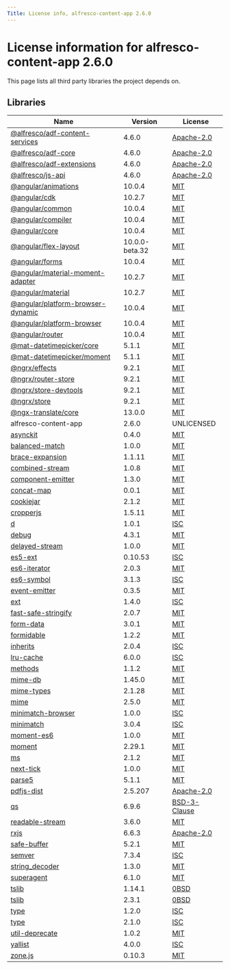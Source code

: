 ```yaml
---
Title: License info, alfresco-content-app 2.6.0
---
```


# License information for alfresco-content-app 2.6.0

This page lists all third party libraries the project depends on.

## Libraries

| Name | Version | License |
| --- | --- | --- |
| [@alfresco/adf-content-services](https://github.com/Alfresco/alfresco-ng2-components) | 4.6.0 | [Apache-2.0](http://www.apache.org/licenses/LICENSE-2.0) |
| [@alfresco/adf-core](https://github.com/Alfresco/alfresco-ng2-components) | 4.6.0 | [Apache-2.0](http://www.apache.org/licenses/LICENSE-2.0) |
| [@alfresco/adf-extensions](https://github.com/Alfresco/alfresco-ng2-components) | 4.6.0 | [Apache-2.0](http://www.apache.org/licenses/LICENSE-2.0) |
| [@alfresco/js-api](https://github.com/Alfresco/alfresco-js-api) | 4.6.0 | [Apache-2.0](http://www.apache.org/licenses/LICENSE-2.0) |
| [@angular/animations](https://github.com/angular/angular) | 10.0.4 | [MIT](http://www.opensource.org/licenses/MIT) |
| [@angular/cdk](https://github.com/angular/components) | 10.2.7 | [MIT](http://www.opensource.org/licenses/MIT) |
| [@angular/common](https://github.com/angular/angular) | 10.0.4 | [MIT](http://www.opensource.org/licenses/MIT) |
| [@angular/compiler](https://github.com/angular/angular) | 10.0.4 | [MIT](http://www.opensource.org/licenses/MIT) |
| [@angular/core](https://github.com/angular/angular) | 10.0.4 | [MIT](http://www.opensource.org/licenses/MIT) |
| [@angular/flex-layout](https://github.com/angular/flex-layout) | 10.0.0-beta.32 | [MIT](http://www.opensource.org/licenses/MIT) |
| [@angular/forms](https://github.com/angular/angular) | 10.0.4 | [MIT](http://www.opensource.org/licenses/MIT) |
| [@angular/material-moment-adapter](https://github.com/angular/components) | 10.2.7 | [MIT](http://www.opensource.org/licenses/MIT) |
| [@angular/material](https://github.com/angular/components) | 10.2.7 | [MIT](http://www.opensource.org/licenses/MIT) |
| [@angular/platform-browser-dynamic](https://github.com/angular/angular) | 10.0.4 | [MIT](http://www.opensource.org/licenses/MIT) |
| [@angular/platform-browser](https://github.com/angular/angular) | 10.0.4 | [MIT](http://www.opensource.org/licenses/MIT) |
| [@angular/router](https://github.com/angular/angular) | 10.0.4 | [MIT](http://www.opensource.org/licenses/MIT) |
| [@mat-datetimepicker/core](https://github.com/kuhnroyal/mat-datetimepicker) | 5.1.1 | [MIT](http://www.opensource.org/licenses/MIT) |
| [@mat-datetimepicker/moment](https://github.com/kuhnroyal/mat-datetimepicker) | 5.1.1 | [MIT](http://www.opensource.org/licenses/MIT) |
| [@ngrx/effects](https://github.com/ngrx/platform) | 9.2.1 | [MIT](http://www.opensource.org/licenses/MIT) |
| [@ngrx/router-store](https://github.com/ngrx/platform) | 9.2.1 | [MIT](http://www.opensource.org/licenses/MIT) |
| [@ngrx/store-devtools](https://github.com/ngrx/platform) | 9.2.1 | [MIT](http://www.opensource.org/licenses/MIT) |
| [@ngrx/store](https://github.com/ngrx/platform) | 9.2.1 | [MIT](http://www.opensource.org/licenses/MIT) |
| [@ngx-translate/core](https://github.com/ngx-translate/core) | 13.0.0 | [MIT](http://www.opensource.org/licenses/MIT) |
| alfresco-content-app | 2.6.0 | UNLICENSED |
| [asynckit](https://github.com/alexindigo/asynckit) | 0.4.0 | [MIT](http://www.opensource.org/licenses/MIT) |
| [balanced-match](https://github.com/juliangruber/balanced-match) | 1.0.0 | [MIT](http://www.opensource.org/licenses/MIT) |
| [brace-expansion](https://github.com/juliangruber/brace-expansion) | 1.1.11 | [MIT](http://www.opensource.org/licenses/MIT) |
| [combined-stream](https://github.com/felixge/node-combined-stream) | 1.0.8 | [MIT](http://www.opensource.org/licenses/MIT) |
| [component-emitter](https://github.com/component/emitter) | 1.3.0 | [MIT](http://www.opensource.org/licenses/MIT) |
| [concat-map](https://github.com/substack/node-concat-map) | 0.0.1 | [MIT](http://www.opensource.org/licenses/MIT) |
| [cookiejar](https://github.com/bmeck/node-cookiejar) | 2.1.2 | [MIT](http://www.opensource.org/licenses/MIT) |
| [cropperjs](https://github.com/fengyuanchen/cropperjs) | 1.5.11 | [MIT](http://www.opensource.org/licenses/MIT) |
| [d](https://github.com/medikoo/d) | 1.0.1 | [ISC](https://www.isc.org/downloads/software-support-policy/isc-license/) |
| [debug](https://github.com/visionmedia/debug) | 4.3.1 | [MIT](http://www.opensource.org/licenses/MIT) |
| [delayed-stream](https://github.com/felixge/node-delayed-stream) | 1.0.0 | [MIT](http://www.opensource.org/licenses/MIT) |
| [es5-ext](https://github.com/medikoo/es5-ext) | 0.10.53 | [ISC](https://www.isc.org/downloads/software-support-policy/isc-license/) |
| [es6-iterator](https://github.com/medikoo/es6-iterator) | 2.0.3 | [MIT](http://www.opensource.org/licenses/MIT) |
| [es6-symbol](https://github.com/medikoo/es6-symbol) | 3.1.3 | [ISC](https://www.isc.org/downloads/software-support-policy/isc-license/) |
| [event-emitter](https://github.com/medikoo/event-emitter) | 0.3.5 | [MIT](http://www.opensource.org/licenses/MIT) |
| [ext](https://github.com/medikoo/es5-ext/tree/ext) | 1.4.0 | [ISC](https://www.isc.org/downloads/software-support-policy/isc-license/) |
| [fast-safe-stringify](https://github.com/davidmarkclements/fast-safe-stringify) | 2.0.7 | [MIT](http://www.opensource.org/licenses/MIT) |
| [form-data](https://github.com/form-data/form-data) | 3.0.1 | [MIT](http://www.opensource.org/licenses/MIT) |
| [formidable](https://github.com/node-formidable/formidable) | 1.2.2 | [MIT](http://www.opensource.org/licenses/MIT) |
| [inherits](https://github.com/isaacs/inherits) | 2.0.4 | [ISC](https://www.isc.org/downloads/software-support-policy/isc-license/) |
| [lru-cache](https://github.com/isaacs/node-lru-cache) | 6.0.0 | [ISC](https://www.isc.org/downloads/software-support-policy/isc-license/) |
| [methods](https://github.com/jshttp/methods) | 1.1.2 | [MIT](http://www.opensource.org/licenses/MIT) |
| [mime-db](https://github.com/jshttp/mime-db) | 1.45.0 | [MIT](http://www.opensource.org/licenses/MIT) |
| [mime-types](https://github.com/jshttp/mime-types) | 2.1.28 | [MIT](http://www.opensource.org/licenses/MIT) |
| [mime](https://github.com/broofa/mime) | 2.5.0 | [MIT](http://www.opensource.org/licenses/MIT) |
| [minimatch-browser](https://github.com/isaacs/minimatch) | 1.0.0 | [ISC](https://www.isc.org/downloads/software-support-policy/isc-license/) |
| [minimatch](https://github.com/isaacs/minimatch) | 3.0.4 | [ISC](https://www.isc.org/downloads/software-support-policy/isc-license/) |
| [moment-es6](https://github.com/Agamnentzar/moment-es6) | 1.0.0 | [MIT](http://www.opensource.org/licenses/MIT) |
| [moment](https://github.com/moment/moment) | 2.29.1 | [MIT](http://www.opensource.org/licenses/MIT) |
| [ms](https://github.com/zeit/ms) | 2.1.2 | [MIT](http://www.opensource.org/licenses/MIT) |
| [next-tick](https://github.com/medikoo/next-tick) | 1.0.0 | [MIT](http://www.opensource.org/licenses/MIT) |
| [parse5](https://github.com/inikulin/parse5) | 5.1.1 | [MIT](http://www.opensource.org/licenses/MIT) |
| [pdfjs-dist](https://github.com/mozilla/pdfjs-dist) | 2.5.207 | [Apache-2.0](http://www.apache.org/licenses/LICENSE-2.0) |
| [qs](https://github.com/ljharb/qs) | 6.9.6 | [BSD-3-Clause](http://www.opensource.org/licenses/BSD-3-Clause) |
| [readable-stream](https://github.com/nodejs/readable-stream) | 3.6.0 | [MIT](http://www.opensource.org/licenses/MIT) |
| [rxjs](https://github.com/reactivex/rxjs) | 6.6.3 | [Apache-2.0](http://www.apache.org/licenses/LICENSE-2.0) |
| [safe-buffer](https://github.com/feross/safe-buffer) | 5.2.1 | [MIT](http://www.opensource.org/licenses/MIT) |
| [semver](https://github.com/npm/node-semver) | 7.3.4 | [ISC](https://www.isc.org/downloads/software-support-policy/isc-license/) |
| [string_decoder](https://github.com/nodejs/string_decoder) | 1.3.0 | [MIT](http://www.opensource.org/licenses/MIT) |
| [superagent](https://github.com/visionmedia/superagent) | 6.1.0 | [MIT](http://www.opensource.org/licenses/MIT) |
| [tslib](https://github.com/Microsoft/tslib) | 1.14.1 | [0BSD](http://landley.net/toybox/license.html) |
| [tslib](https://github.com/Microsoft/tslib) | 2.3.1 | [0BSD](http://landley.net/toybox/license.html) |
| [type](https://github.com/medikoo/type) | 1.2.0 | [ISC](https://www.isc.org/downloads/software-support-policy/isc-license/) |
| [type](https://github.com/medikoo/type) | 2.1.0 | [ISC](https://www.isc.org/downloads/software-support-policy/isc-license/) |
| [util-deprecate](https://github.com/TooTallNate/util-deprecate) | 1.0.2 | [MIT](http://www.opensource.org/licenses/MIT) |
| [yallist](https://github.com/isaacs/yallist) | 4.0.0 | [ISC](https://www.isc.org/downloads/software-support-policy/isc-license/) |
| [zone.js](https://github.com/angular/angular) | 0.10.3 | [MIT](http://www.opensource.org/licenses/MIT) |


